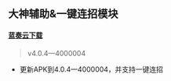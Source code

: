 ## 大神辅助&一键连招模块
#### [蓝奏云下载](https://wwrj.lanzouw.com/iPYpf2r4rkkb)
> v4.0.4—4000004
 - 更新APK到4.0.4—4000004，并支持一键连招
